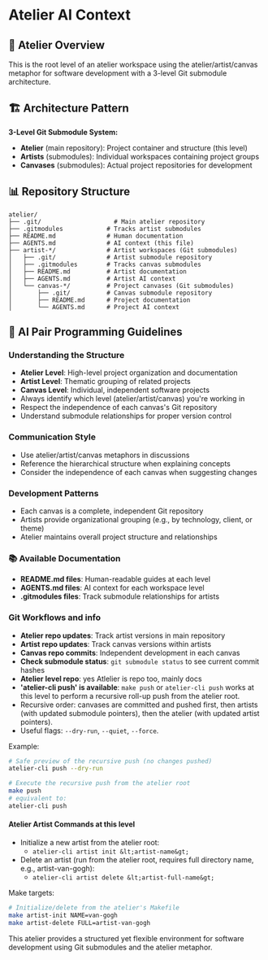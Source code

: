 # Atelier AI Context

## 🎨 Atelier Overview
This is the root level of an atelier workspace using the atelier/artist/canvas metaphor for software development with a 3-level Git submodule architecture.

## 🏗️ Architecture Pattern
**3-Level Git Submodule System:**
- **Atelier** (main repository): Project container and structure (this level)
- **Artists** (submodules): Individual workspaces containing project groups
- **Canvases** (submodules): Actual project repositories for development

## 📊 Repository Structure
```
atelier/
├── .git/                    # Main atelier repository
├── .gitmodules            # Tracks artist submodules
├── README.md              # Human documentation
├── AGENTS.md              # AI context (this file)
├── artist-*/              # Artist workspaces (Git submodules)
│   ├── .git/              # Artist submodule repository
│   ├── .gitmodules        # Tracks canvas submodules
│   ├── README.md          # Artist documentation
│   ├── AGENTS.md          # Artist AI context
│   └── canvas-*/          # Project canvases (Git submodules)
│       ├── .git/          # Canvas submodule repository
│       ├── README.md      # Project documentation
│       └── AGENTS.md      # Project AI context
```

## 🤖 AI Pair Programming Guidelines

### Understanding the Structure
- **Atelier Level**: High-level project organization and documentation
- **Artist Level**: Thematic grouping of related projects
- **Canvas Level**: Individual, independent software projects
- Always identify which level (atelier/artist/canvas) you're working in
- Respect the independence of each canvas's Git repository
- Understand submodule relationships for proper version control

### Communication Style
- Use atelier/artist/canvas metaphors in discussions
- Reference the hierarchical structure when explaining concepts
- Consider the independence of each canvas when suggesting changes

### Development Patterns
- Each canvas is a complete, independent Git repository
- Artists provide organizational grouping (e.g., by technology, client, or theme)
- Atelier maintains overall project structure and relationships

### 📚 Available Documentation
- **README.md files**: Human-readable guides at each level
- **AGENTS.md files**: AI context for each workspace level
- **.gitmodules files**: Track submodule relationships for artists

### Git Workflows and info
- **Atelier repo updates**: Track artist versions in main repository
- **Artist repo updates**: Track canvas versions within artists
- **Canvas repo commits**: Independent development in each canvas
- **Check submodule status**: `git submodule status` to see current commit hashes
- **Atelier level repo**: yes Atlelier is repo too, mainly docs
- **'atelier-cli push' is available**: `make push` or `atelier-cli push` works at this level to perform a recursive roll-up push from the atelier root.
- Recursive order: canvases are committed and pushed first, then artists (with updated submodule pointers), then the atelier (with updated artist pointers).
- Useful flags: `--dry-run`, `--quiet`, `--force`.

Example:
```bash
# Safe preview of the recursive push (no changes pushed)
atelier-cli push --dry-run

# Execute the recursive push from the atelier root
make push
# equivalent to:
atelier-cli push
```
#### Atelier Artist Commands at this level
- Initialize a new artist from the atelier root:
  - `atelier-cli artist init &lt;artist-name&gt;`
- Delete an artist (run from the atelier root, requires full directory name, e.g., artist-van-gogh):
  - `atelier-cli artist delete &lt;artist-full-name&gt;`

Make targets:
```bash
# Initialize/delete from the atelier's Makefile
make artist-init NAME=van-gogh
make artist-delete FULL=artist-van-gogh
```

This atelier provides a structured yet flexible environment for software development using Git submodules and the atelier metaphor.